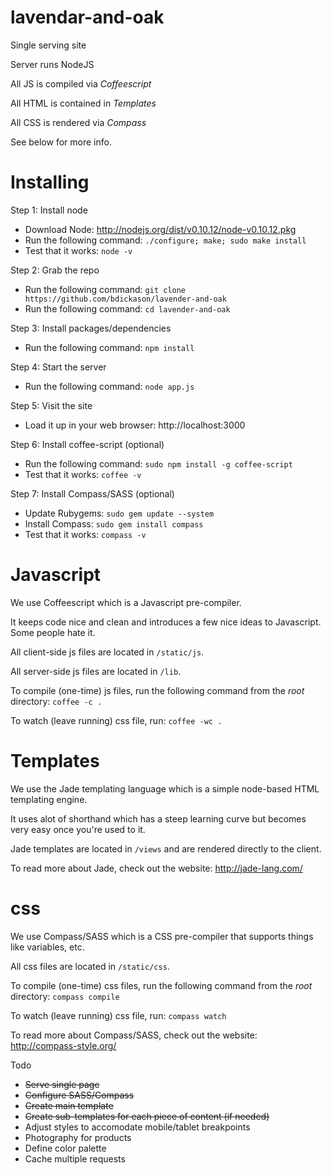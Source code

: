 lavendar-and-oak
=========

Single serving site

Server runs NodeJS

All JS is compiled via *Coffeescript*

All HTML is contained in *Templates*

All CSS is rendered via *Compass*

See below for more info.


# Installing

Step 1: Install node

* Download Node: http://nodejs.org/dist/v0.10.12/node-v0.10.12.pkg
* Run the following command: `./configure; make; sudo make install`
* Test that it works: `node -v`

Step 2: Grab the repo

* Run the following command: `git clone https://github.com/bdickason/lavender-and-oak`
* Run the following command: `cd lavender-and-oak`

Step 3: Install packages/dependencies

* Run the following command: `npm install`

Step 4: Start the server

* Run the following command: `node app.js`

Step 5: Visit the site

* Load it up in your web browser: http://localhost:3000


Step 6: Install coffee-script (optional)

* Run the following command: `sudo npm install -g coffee-script`
* Test that it works: `coffee -v`

Step 7: Install Compass/SASS (optional)

* Update Rubygems: `sudo gem update --system`
* Install Compass: `sudo gem install compass`
* Test that it works: `compass -v`



# Javascript

We use Coffeescript which is a Javascript pre-compiler. 

It keeps code nice and clean and introduces a few nice ideas to Javascript. Some people hate it.

All client-side js files are located in `/static/js`.

All server-side js files are located in `/lib`.

To compile (one-time) js files, run the following command from the *root* directory:
`coffee -c .`

To watch (leave running) css file, run:
`coffee -wc .`


# Templates

We use the Jade templating language which is a simple node-based HTML templating engine.

It uses alot of shorthand which has a steep learning curve but becomes very easy once you're used to it.

Jade templates are located in `/views` and are rendered directly to the client.

To read more about Jade, check out the website: http://jade-lang.com/


# css

We use Compass/SASS which is a CSS pre-compiler that supports things like variables, etc.

All css files are located in `/static/css`.

To compile (one-time) css files, run the following command from the *root* directory:
`compass compile`

To watch (leave running) css file, run:
`compass watch`

To read more about Compass/SASS, check out the website: http://compass-style.org/


Todo
* ~~Serve single page~~
* ~~Configure SASS/Compass~~
* ~~Create main template~~
* ~~Create sub-templates for each piece of content (if needed)~~
* Adjust styles to accomodate mobile/tablet breakpoints
* Photography for products
* Define color palette
* Cache multiple requests